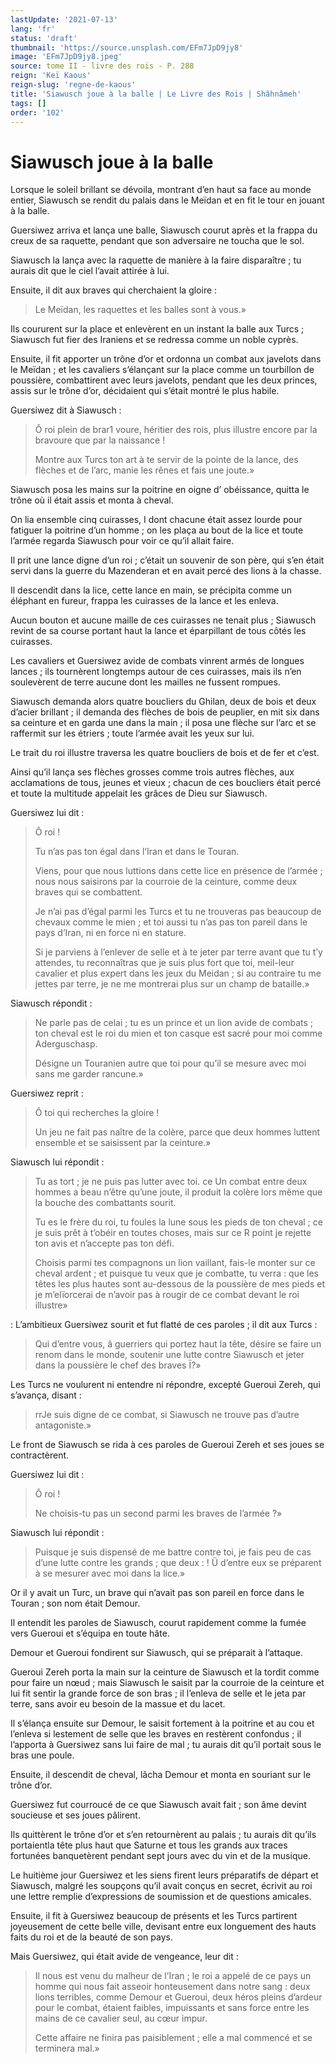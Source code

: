 ```yaml
---
lastUpdate: '2021-07-13'
lang: 'fr'
status: 'draft'
thumbnail: 'https://source.unsplash.com/EFm7JpD9jy8'
image: 'EFm7JpD9jy8.jpeg'
source: tome II - livre des rois - P. 288
reign: 'Keï Kaous'
reign-slug: 'regne-de-kaous'
title: 'Siawusch joue à la balle | Le Livre des Rois | Shâhnâmeh'
tags: []
order: '102'
---
```


<!-- LTeX: language=fr -->

# Siawusch joue à la balle

Lorsque le soleil brillant se dévoila, montrant d’en haut sa face au monde entier, Siawusch se rendit du palais dans le Meïdan et en fit le tour en jouant à la balle.

Guersiwez arriva et lança une balle, Siawusch courut après et la frappa du creux de sa raquette, pendant que son adversaire ne toucha que le sol.

Siawusch la lança avec la raquette de manière à la faire disparaître ; tu aurais dit que le ciel l’avait attirée à lui.

Ensuite, il dit aux braves qui cherchaient la gloire :

> Le Meïdan, les raquettes et les balles sont à vous.»

Ils coururent sur la place et enlevèrent en un instant la balle aux Turcs ; Siawusch fut fier des Iraniens et se redressa comme un noble cyprès.

Ensuite, il fit apporter un trône d’or et ordonna un combat aux javelots dans le Meïdan ; et les cavaliers s’élançant sur la place comme un tourbillon de poussière, combattirent avec leurs javelots, pendant que les deux princes, assis sur le trône d’or, décidaient qui s’était montré le plus habile.

Guersiwez dit à Siawusch :

> Ô roi plein de brar1 voure, héritier des rois, plus illustre encore par la bravoure que par la naissance !
>
> Montre aux Turcs ton art à te servir de la pointe de la lance, des flèches et de l’arc, manie les rênes et fais une joute.»

Siawusch posa les mains sur la poitrine en oigne d’ obéissance, quitta le trône où il était assis et monta à cheval.

On lia ensemble cinq cuirasses, I dont chacune était assez lourde pour fatiguer la poitrine d’un homme ; on les plaça au bout de la lice et toute l’armée regarda Siawusch pour voir ce qu’il allait faire.

Il prit une lance digne d’un roi ; c’était un souvenir de son père, qui s’en était servi dans la guerre du Mazenderan et en avait percé des lions à la chasse.

Il descendit dans la lice, cette lance en main, se précipita comme un éléphant en fureur, frappa les cuirasses de la lance et les enleva.

Aucun bouton et aucune maille de ces cuirasses ne tenait plus ; Siawusch revint de sa course portant haut la lance et éparpillant de tous côtés les cuirasses.

Les cavaliers et Guersiwez avide de combats vinrent armés de longues lances ; ils tournèrent longtemps autour de ces cuirasses, mais ils n’en soulevèrent de terre aucune dont les mailles ne fussent rompues.

Siawusch demanda alors quatre boucliers du Ghilan, deux de bois et deux d’acier brillant ; il demanda des flèches de bois de peuplier, en mit six dans sa ceinture et en garda une dans la main ; il posa une flèche sur l’arc et se raffermit sur les étriers ; toute l’armée avait les yeux sur lui.

Le trait du roi illustre traversa les quatre boucliers de bois et de fer et c’est.

Ainsi qu’il lança ses flèches grosses comme trois autres flèches, aux acclamations de tous, jeunes et vieux ; chacun de ces boucliers était percé et toute la multitude appelait les grâces de Dieu sur Siawusch.

Guersiwez lui dit :

> Ô roi !
>
> Tu n’as pas ton égal dans l’Iran et dans le Touran.
>
> Viens, pour que nous luttions dans cette lice en présence de l’armée ; nous nous saisirons par la courroie de la ceinture, comme deux braves qui se combattent.
>
> Je n’ai pas d’égal parmi les Turcs et tu ne trouveras pas beaucoup de chevaux comme le mien ; et toi aussi tu n’as pas ton pareil dans le pays d’Iran, ni en force ni en stature.
>
> Si je parviens à l’enlever de selle et à te jeter par terre avant que tu t’y attendes, tu reconnaîtras que je suis plus fort que toi, meil-leur cavalier et plus expert dans les jeux du Meidan ; si au contraire tu me jettes par terre, je ne me montrerai plus sur un champ de bataille.»

Siawusch répondit :

> Ne parle pas de celai ; tu es un prince et un lion avide de combats ; ton cheval est le roi du mien et ton casque est sacré pour moi comme Aderguschasp.
>
> Désigne un Touranien autre que toi pour qu’il se mesure avec moi sans me garder rancune.»

Guersiwez reprit :

> Ô toi qui recherches la gloire !
>
> Un jeu ne fait pas naître de la colère, parce que deux hommes luttent ensemble et se saisissent par la ceinture.»

Siawusch lui répondit :

> Tu as tort ; je ne puis pas lutter avec toi. ce Un combat entre deux hommes a beau n’être qu’une joute, il produit la colère lors même que la bouche des combattants sourit.
>
> Tu es le frère du roi, tu foules la lune sous les pieds de ton cheval ; ce je suis prêt à t’obéir en toutes choses, mais sur ce R point je rejette ton avis et n’accepte pas ton défi.
>
> Choisis parmi tes compagnons un lion vaillant, fais-le monter sur ce cheval ardent ; et puisque tu veux que je combatte, tu verra : que les têtes les plus hautes sont au-dessous de la poussière de mes pieds et je m’elïorcerai de n’avoir pas à rougir de ce combat devant le roi illustre»

: L’ambitieux Guersiwez sourit et fut flatté de ces paroles ; il dit aux Turcs :

> Qui d’entre vous, â guerriers qui portez haut la tête, désire se faire un renom dans le monde, soutenir une lutte contre Siawusch et jeter dans la poussière le chef des braves Ï?»

Les Turcs ne voulurent ni entendre ni répondre, excepté Gueroui Zereh, qui s’avança, disant :

> rrJe suis digne de ce combat, si Siawusch ne trouve pas d’autre antagoniste.»

Le front de Siawusch se rida à ces paroles de Gueroui Zereh et ses joues se contractèrent.

Guersiwez lui dit :

> Ô roi !
>
> Ne choisis-tu pas un second parmi les braves de l’armée ?»

Siawusch lui répondit :

> Puisque je suis dispensé de me battre contre toi, je fais peu de cas d’une lutte contre les grands ; que deux : ! Ü d’entre eux se préparent à se mesurer avec moi dans la lice.»

Or il y avait un Turc, un brave qui n’avait pas son pareil en force dans le Touran ; son nom était Demour.

Il entendit les paroles de Siawusch, courut rapidement comme la fumée vers Gueroui et s’équipa en toute hâte.

Demour et Gueroui fondirent sur Siawusch, qui se préparait à l’attaque.

Gueroui Zereh porta la main sur la ceinture de Siawusch et la tordit comme pour faire un nœud ; mais Siawusch le saisit par la courroie de la ceinture et lui fit sentir la grande force de son bras ; il l’enleva de selle et le jeta par terre, sans avoir eu besoin de la massue et du lacet.

Il s’élança ensuite sur Demour, le saisit fortement à la poitrine et au cou et l’enleva si lestement de selle que les braves en restèrent confondus ; il l’apporta à Guersiwez sans lui faire de mal ; tu aurais dit qu’il portait sous le bras une poule.

Ensuite, il descendit de cheval, lâcha Demour et monta en souriant sur le trône d’or.

Guersiwez fut courroucé de ce que Siawusch avait fait ; son âme devint soucieuse et ses joues pâlirent.

Ils quittèrent le trône d’or et s’en retournèrent au palais ; tu aurais dit qu’ils portaientla tête plus haut que Saturne et tous les grands aux traces fortunées banquetèrent pendant sept jours avec du vin et de la musique.

Le huitième jour Guersiwez et les siens firent leurs préparatifs de départ et Siawusch, malgré les soupçons qu’il avait conçus en secret, écrivit au roi une lettre remplie d’expressions de soumission et de questions amicales.

Ensuite, il fit à Guersiwez beaucoup de présents et les Turcs partirent joyeusement de cette belle ville, devisant entre eux longuement des hauts faits du roi et de la beauté de son pays.

Mais Guersiwez, qui était avide de vengeance, leur dit :

> Il nous est venu du malheur de l’Iran ; le roi a appelé de ce pays un homme qui nous fait asseoir honteusement dans notre sang : deux lions terribles, comme Demour et Gueroui, deux héros pleins d’ardeur pour le combat, étaient faibles, impuissants et sans force entre les mains de ce cavalier seul, au cœur impur.
>
> Cette affaire ne finira pas paisiblement ; elle a mal commencé et se terminera mal.»
